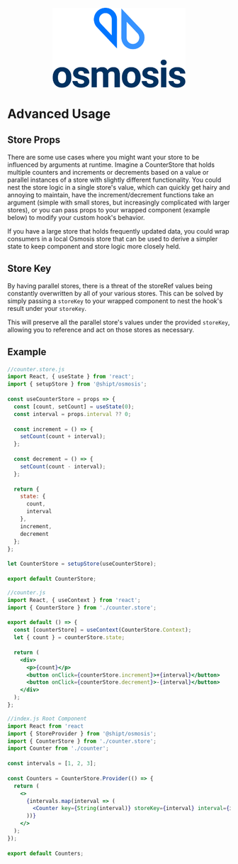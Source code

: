<p align="center">
<img width="300" src="https://github.com/shipt/osmosis/blob/master/logo.png" />
</p>

# Advanced Usage

## Store Props

There are some use cases where you might want your store to be influenced by arguments at runtime. Imagine a CounterStore that holds multiple counters and increments or decrements based on a value or parallel instances of a store with slightly different functionality. You could nest the store logic in a single store's value, which can quickly get hairy and annoying to maintain, have the increment/decrement functions take an argument (simple with small stores, but increasingly complicated with larger stores), or you can pass props to your wrapped component (example below) to modify your custom hook's behavior.

If you have a large store that holds frequently updated data, you could wrap consumers in a local Osmosis store that can be used to derive a simpler state to keep component and store logic more closely held.

## Store Key

By having parallel stores, there is a threat of the storeRef values being constantly overwritten by all of your various stores. This can be solved by simply passing a `storeKey` to your wrapped component to nest the hook's result under your `storeKey`.

This will preserve all the parallel store's values under the provided `storeKey`, allowing you to reference and act on those stores as necessary.

## Example

```js
//counter.store.js
import React, { useState } from 'react';
import { setupStore } from '@shipt/osmosis';

const useCounterStore = props => {
  const [count, setCount] = useState(0);
  const interval = props.interval ?? 0;

  const increment = () => {
    setCount(count + interval);
  };

  const decrement = () => {
    setCount(count - interval);
  };

  return {
    state: {
      count,
      interval
    },
    increment,
    decrement
  };
};

let CounterStore = setupStore(useCounterStore);

export default CounterStore;
```

```jsx
//counter.js
import React, { useContext } from 'react';
import { CounterStore } from './counter.store';

export default () => {
  const [counterStore] = useContext(CounterStore.Context);
  let { count } = counterStore.state;

  return (
    <div>
      <p>{count}</p>
      <button onClick={counterStore.increment}>+{interval}</button>
      <button onClick={counterStore.decrement}>-{interval}</button>
    </div>
  );
};
```

```jsx
//index.js Root Component
import React from 'react
import { StoreProvider } from '@shipt/osmosis';
import { CounterStore } from './counter.store';
import Counter from './counter';

const intervals = [1, 2, 3];

const Counters = CounterStore.Provider(() => {
  return (
    <>
      {intervals.map(interval => (
        <Counter key={String(interval)} storeKey={interval} interval={interval} />
      ))}
    </>
  );
});

export default Counters;
```
